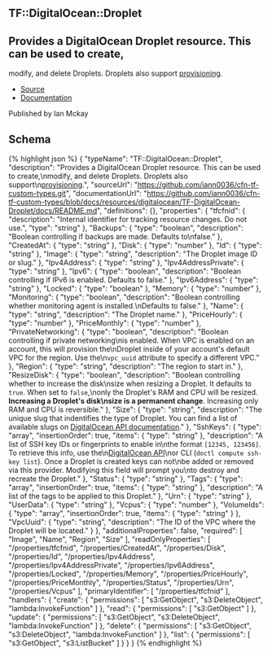 
## TF::DigitalOcean::Droplet

## Provides a DigitalOcean Droplet resource. This can be used to create,
modify, and delete Droplets. Droplets also support
[provisioning](https:&#x2F;&#x2F;www.terraform.io&#x2F;docs&#x2F;language&#x2F;resources&#x2F;provisioners&#x2F;syntax.html).

- [Source](https:&#x2F;&#x2F;github.com&#x2F;iann0036&#x2F;cfn-tf-custom-types.git) 
- [Documentation]()

Published by Ian Mckay

## Schema
{% highlight json %}
{
    "typeName": "TF::DigitalOcean::Droplet",
    "description": "Provides a DigitalOcean Droplet resource. This can be used to create,\nmodify, and delete Droplets. Droplets also support\n[provisioning](https://www.terraform.io/docs/language/resources/provisioners/syntax.html).",
    "sourceUrl": "https://github.com/iann0036/cfn-tf-custom-types.git",
    "documentationUrl": "https://github.com/iann0036/cfn-tf-custom-types/blob/docs/resources/digitalocean/TF-DigitalOcean-Droplet/docs/README.md",
    "definitions": {},
    "properties": {
        "tfcfnid": {
            "description": "Internal identifier for tracking resource changes. Do not use.",
            "type": "string"
        },
        "Backups": {
            "type": "boolean",
            "description": "Boolean controlling if backups are made. Defaults to\nfalse."
        },
        "CreatedAt": {
            "type": "string"
        },
        "Disk": {
            "type": "number"
        },
        "Id": {
            "type": "string"
        },
        "Image": {
            "type": "string",
            "description": "The Droplet image ID or slug."
        },
        "Ipv4Address": {
            "type": "string"
        },
        "Ipv4AddressPrivate": {
            "type": "string"
        },
        "Ipv6": {
            "type": "boolean",
            "description": "Boolean controlling if IPv6 is enabled. Defaults to false."
        },
        "Ipv6Address": {
            "type": "string"
        },
        "Locked": {
            "type": "boolean"
        },
        "Memory": {
            "type": "number"
        },
        "Monitoring": {
            "type": "boolean",
            "description": "Boolean controlling whether monitoring agent is installed.\nDefaults to false."
        },
        "Name": {
            "type": "string",
            "description": "The Droplet name."
        },
        "PriceHourly": {
            "type": "number"
        },
        "PriceMonthly": {
            "type": "number"
        },
        "PrivateNetworking": {
            "type": "boolean",
            "description": "Boolean controlling if private networking\nis enabled. When VPC is enabled on an account, this will provision the\nDroplet inside of your account's default VPC for the region. Use the\n`vpc_uuid` attribute to specify a different VPC."
        },
        "Region": {
            "type": "string",
            "description": "The region to start in."
        },
        "ResizeDisk": {
            "type": "boolean",
            "description": "Boolean controlling whether to increase the disk\nsize when resizing a Droplet. It defaults to `true`. When set to `false`,\nonly the Droplet's RAM and CPU will be resized. **Increasing a Droplet's disk\nsize is a permanent change**. Increasing only RAM and CPU is reversible."
        },
        "Size": {
            "type": "string",
            "description": "The unique slug that indentifies the type of Droplet. You can find a list of available slugs on [DigitalOcean API documentation](https://developers.digitalocean.com/documentation/v2/#list-all-sizes)."
        },
        "SshKeys": {
            "type": "array",
            "insertionOrder": true,
            "items": {
                "type": "string"
            },
            "description": "A list of SSH key IDs or fingerprints to enable in\nthe format `[12345, 123456]`. To retrieve this info, use the\n[DigitalOcean API](https://docs.digitalocean.com/reference/api/api-reference/#tag/SSH-Keys)\nor CLI (`doctl compute ssh-key list`). Once a Droplet is created keys can not\nbe added or removed via this provider. Modifying this field will prompt you\nto destroy and recreate the Droplet."
        },
        "Status": {
            "type": "string"
        },
        "Tags": {
            "type": "array",
            "insertionOrder": true,
            "items": {
                "type": "string"
            },
            "description": "A list of the tags to be applied to this Droplet."
        },
        "Urn": {
            "type": "string"
        },
        "UserData": {
            "type": "string"
        },
        "Vcpus": {
            "type": "number"
        },
        "VolumeIds": {
            "type": "array",
            "insertionOrder": true,
            "items": {
                "type": "string"
            }
        },
        "VpcUuid": {
            "type": "string",
            "description": "The ID of the VPC where the Droplet will be located."
        }
    },
    "additionalProperties": false,
    "required": [
        "Image",
        "Name",
        "Region",
        "Size"
    ],
    "readOnlyProperties": [
        "/properties/tfcfnid",
        "/properties/CreatedAt",
        "/properties/Disk",
        "/properties/Id",
        "/properties/Ipv4Address",
        "/properties/Ipv4AddressPrivate",
        "/properties/Ipv6Address",
        "/properties/Locked",
        "/properties/Memory",
        "/properties/PriceHourly",
        "/properties/PriceMonthly",
        "/properties/Status",
        "/properties/Urn",
        "/properties/Vcpus"
    ],
    "primaryIdentifier": [
        "/properties/tfcfnid"
    ],
    "handlers": {
        "create": {
            "permissions": [
                "s3:GetObject",
                "s3:DeleteObject",
                "lambda:InvokeFunction"
            ]
        },
        "read": {
            "permissions": [
                "s3:GetObject"
            ]
        },
        "update": {
            "permissions": [
                "s3:GetObject",
                "s3:DeleteObject",
                "lambda:InvokeFunction"
            ]
        },
        "delete": {
            "permissions": [
                "s3:GetObject",
                "s3:DeleteObject",
                "lambda:InvokeFunction"
            ]
        },
        "list": {
            "permissions": [
                "s3:GetObject",
                "s3:ListBucket"
            ]
        }
    }
}
{% endhighlight %}
